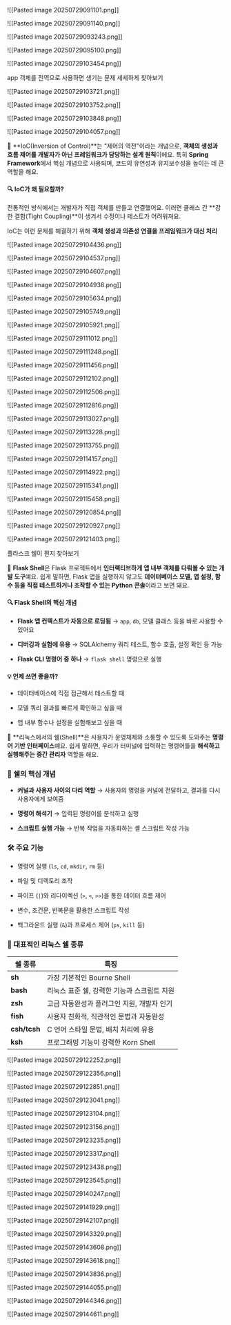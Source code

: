![[Pasted image 20250729091101.png]]

![[Pasted image 20250729091140.png]]

![[Pasted image 20250729093243.png]]

![[Pasted image 20250729095100.png]]

![[Pasted image 20250729103454.png]]

app 객체를 전역으로 사용하면 생기는 문제 세세하게 찾아보기

![[Pasted image 20250729103721.png]]

![[Pasted image 20250729103752.png]]

![[Pasted image 20250729103848.png]]

![[Pasted image 20250729104057.png]]

🧭 **IoC(Inversion of Control)**는 "제어의 역전"이라는 개념으로, **객체의 생성과 흐름 제어를 개발자가 아닌 프레임워크가 담당하는 설계 원칙**이에요. 특히 **Spring Framework**에서 핵심 개념으로 사용되며, 코드의 유연성과 유지보수성을 높이는 데 큰 역할을 해요.

#### 🔍 IoC가 왜 필요할까?

전통적인 방식에서는 개발자가 직접 객체를 만들고 연결했어요. 이러면 클래스 간 **강한 결합(Tight Coupling)**이 생겨서 수정이나 테스트가 어려워져요.

IoC는 이런 문제를 해결하기 위해 **객체 생성과 의존성 연결을 프레임워크가 대신 처리**


![[Pasted image 20250729104436.png]]

![[Pasted image 20250729104537.png]]

![[Pasted image 20250729104607.png]]

![[Pasted image 20250729104938.png]]

![[Pasted image 20250729105634.png]]

![[Pasted image 20250729105749.png]]

![[Pasted image 20250729105921.png]]

![[Pasted image 20250729111012.png]]

![[Pasted image 20250729111248.png]]

![[Pasted image 20250729111456.png]]

![[Pasted image 20250729112102.png]]

![[Pasted image 20250729112506.png]]

![[Pasted image 20250729112816.png]]

![[Pasted image 20250729113027.png]]

![[Pasted image 20250729113228.png]]

![[Pasted image 20250729113755.png]]

![[Pasted image 20250729114157.png]]

![[Pasted image 20250729114922.png]]

![[Pasted image 20250729115341.png]]

![[Pasted image 20250729115458.png]]

![[Pasted image 20250729120854.png]]

![[Pasted image 20250729120927.png]]

![[Pasted image 20250729121403.png]]

플라스크 쉘이 뭔지 찾아보기

🐚 **Flask Shell**은 Flask 프로젝트에서 **인터랙티브하게 앱 내부 객체를 다뤄볼 수 있는 개발 도구**예요. 쉽게 말하면, Flask 앱을 실행하지 않고도 **데이터베이스 모델, 앱 설정, 함수 등을 직접 테스트하거나 조작할 수 있는 Python 콘솔**이라고 보면 돼요.

#### 🔍 Flask Shell의 핵심 개념

- **Flask 앱 컨텍스트가 자동으로 로딩됨** → `app`, `db`, 모델 클래스 등을 바로 사용할 수 있어요
    
- **디버깅과 실험에 유용** → SQLAlchemy 쿼리 테스트, 함수 호출, 설정 확인 등 가능
    
- **Flask CLI 명령어 중 하나** → `flask shell` 명령으로 실행

#### 💡 언제 쓰면 좋을까?

- 데이터베이스에 직접 접근해서 테스트할 때
    
- 모델 쿼리 결과를 빠르게 확인하고 싶을 때
    
- 앱 내부 함수나 설정을 실험해보고 싶을 때

🐧 **리눅스에서의 쉘(Shell)**은 사용자가 운영체제와 소통할 수 있도록 도와주는 **명령어 기반 인터페이스**예요. 쉽게 말하면, 우리가 터미널에 입력하는 명령어들을 **해석하고 실행해주는 중간 관리자** 역할을 해요.

### 🧠 쉘의 핵심 개념

- **커널과 사용자 사이의 다리 역할** → 사용자의 명령을 커널에 전달하고, 결과를 다시 사용자에게 보여줌
    
- **명령어 해석기** → 입력된 명령어를 분석하고 실행
    
- **스크립트 실행 가능** → 반복 작업을 자동화하는 셸 스크립트 작성 가능
    

### 🛠️ 주요 기능

- 명령어 실행 (`ls`, `cd`, `mkdir`, `rm` 등)
    
- 파일 및 디렉토리 조작
    
- 파이프 (`|`)와 리다이렉션 (`>`, `<`, `>>`)을 통한 데이터 흐름 제어
    
- 변수, 조건문, 반복문을 활용한 스크립트 작성
    
- 백그라운드 실행 (`&`)과 프로세스 제어 (`ps`, `kill` 등)
    

### 🐚 대표적인 리눅스 쉘 종류

|쉘 종류|특징|
|---|---|
|**sh**|가장 기본적인 Bourne Shell|
|**bash**|리눅스 표준 쉘, 강력한 기능과 스크립트 지원|
|**zsh**|고급 자동완성과 플러그인 지원, 개발자 인기|
|**fish**|사용자 친화적, 직관적인 문법과 자동완성|
|**csh/tcsh**|C 언어 스타일 문법, 배치 처리에 유용|
|**ksh**|프로그래밍 기능이 강력한 Korn Shell|


![[Pasted image 20250729122252.png]]

![[Pasted image 20250729122356.png]]

![[Pasted image 20250729122851.png]]

![[Pasted image 20250729123041.png]]

![[Pasted image 20250729123104.png]]

![[Pasted image 20250729123156.png]]

![[Pasted image 20250729123235.png]]

![[Pasted image 20250729123317.png]]

![[Pasted image 20250729123438.png]]

![[Pasted image 20250729123545.png]]

![[Pasted image 20250729140247.png]]

![[Pasted image 20250729141929.png]]

![[Pasted image 20250729142107.png]]

![[Pasted image 20250729143329.png]]

![[Pasted image 20250729143608.png]]

![[Pasted image 20250729143618.png]]

![[Pasted image 20250729143836.png]]

![[Pasted image 20250729144055.png]]

![[Pasted image 20250729144346.png]]

![[Pasted image 20250729144611.png]]

